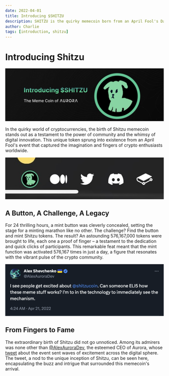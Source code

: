 ```yaml
---
date: 2022-04-01
title: Introducing $SHITZU
description: SHITZU is the quirky memecoin born from an April Fool's Day prank gone fabulously right. Picture this - a hidden mint button, a ticking clock of 24 hours, and a frenzy of clicks leading to the minting of exactly 576,167,000 SHITZU tokens. Dubbed the 'proof of finger'
author: Charlie
tags: [introduction, shitzu]
---
```


# Introducing Shitzu

![Shitzu](./thumbnail.JPG)

In the quirky world of cryptocurrencies, the birth of Shitzu memecoin stands out as a testament to the power of community and the whimsy of digital innovation. This unique token sprung into existence from an April Fool's event that captured the imagination and fingers of crypto enthusiasts worldwide.

![Mint Button](./mintbutton.jpg)

## A Button, A Challenge, A Legacy

For 24 thrilling hours, a mint button was cleverly concealed, setting the stage for a minting marathon like no other. The challenge? Find the button and mint Shitzu tokens. The result? An astounding 576,167,000 tokens were brought to life, each one a proof of finger – a testament to the dedication and quick clicks of participants. This remarkable feat meant that the mint function was activated 576,167 times in just a day, a figure that resonates with the vibrant pulse of the crypto community.

![Tweet](./tweet.png)

## From Fingers to Fame

The extraordinary birth of Shitzu did not go unnoticed. Among its admirers was none other than [@AlexAuroraDev](https://twitter.com/AlexAuroraDev), the esteemed CEO of Aurora, whose [tweet](https://twitter.com/alexauroradev/status/1516890499851952128) about the event sent waves of excitement across the digital sphere. The tweet, a nod to the unique inception of Shitzu, can be seen here, encapsulating the buzz and intrigue that surrounded this memecoin's arrival.
